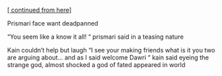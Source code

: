 [[ continued from here] ](https://www.reddit.com/r/GodhoodWB/comments/foo57w/endless_pantheon_turn_1/flmf0jj/?utm_source=share&utm_medium=ios_app&utm_name=iossmf) 

Prismari face want deadpanned 

“You seem like a know it all! “ prismari said in a teasing nature 

Kain couldn’t help but laugh “I see your making friends what is it you two are arguing about... and as I said welcome Dawri “ kain said eyeing the strange god, almost shocked a god of fated appeared in world